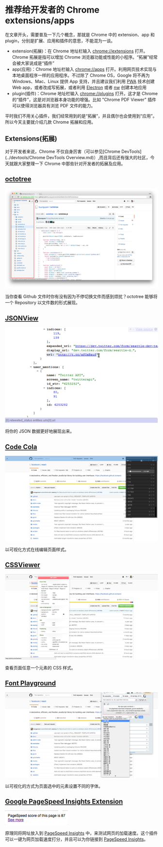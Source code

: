 # 推荐给开发者的 Chrome extensions/apps

在文章开头，需要普及一下几个概念，那就是 Chrome 中的 extension、app 和 plugin，分别是扩展、应用和插件的意思，不能混为一谈。

- extension(拓展)：在 Chrome 地址栏输入 [chrome://extensions](chrome://extensions) 打开。Chrome 拓展是指可以增加 Chrome 浏览器功能或性能的小程序。“拓展”经常会被大家说成是“插件”
- app(应用)：Chrome 地址栏输入 [chrome://apps](chrome://apps) 打开。利用网页技术实现与本地桌面程序一样的应用程序。不过除了 Chrome OS，Google 将不再为 Windows、Mac、Linux 提供 App 支持，并且建议我们利用 [PWA](https://developers.google.com/web/progressive-web-apps/) 技术创建 Web app，或者改成写拓展，或者利用 [Electron](https://github.com/electron/electron) 或者 [nw](https://github.com/nwjs/nw.js) 创建本地应用
- plugin(插件)：Chrome 地址栏输入 [chrome://plugins](chrome://plugins) 打开。这才是 Chrome 的“插件”，这是对浏览器本身功能的增强。比如 "Chrome PDF Viewer" 插件可以使得浏览器具有浏览 PDF 文件的能力。

平时我们不用关心插件，我们经常用到的是“拓展”，并且偶尔也会使用到“应用”。所以今天主要就介绍几款 Chrome 拓展和应用。

## Extensions(拓展)

对于开发者来说，Chrome 不仅自身厉害（可以参见[Chrome DevTools](../devtools/Chrome DevTools Overview.md)）,而且背后还有强大的社区，今天就跟大家整理一下 Chrome 中那些针对开发者的拓展及应用。

## [octotree](https://chrome.google.com/webstore/detail/octotree/bkhaagjahfmjljalopjnoealnfndnagc)

![](./res/octotree.png)

当你查看 Github 文件时你有没有因为不停切换文件而感到烦扰？octotree 能够将一个 Repository 以文件数的形式展现。

## [JSONView](https://chrome.google.com/webstore/detail/jsonview/chklaanhfefbnpoihckbnefhakgolnmc)

![](./res/JSONView.jpg)

将你的 JSON 数据更好地展现出来。

## [Code Cola](https://chrome.google.com/webstore/detail/code-cola/lomkpheldlbkkfiifcbfifipaofnmnkn)

![](./res/Code-Cola.png)

以可视化方式在线编辑页面样式。

## [CSSViewer](https://chrome.google.com/webstore/detail/cssviewer/ggfgijbpiheegefliciemofobhmofgce)

![](./res/CSSViewer.png)

查看页面任意一个元素的 CSS 样式。

## [Font Playground](https://chrome.google.com/webstore/detail/font-playground/hdpmpnhaoddjelneingmbnhaibbmjgno)

![](./res/Font-Playground.png)

以可视化的方式为页面选中的元素设置不同的字体。

## [Google PageSpeed Insights Extension](https://chrome.google.com/webstore/detail/google-pagespeed-insights/edbkhhpodjkbgenodomhfoldapghpddk)

![](./res/Google-PageSpeed-Insights-Extension.png)

原理同将网址放入到 [PageSpeed Insights](https://developers.google.com/speed/pagespeed/insights/) 中，来测试网页的加载速度。这个插件可以一键为网页加载速度打分，并且可以为你链接到 [PageSpeed Insights](https://developers.google.com/speed/pagespeed/insights/)。
